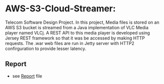 AWS-S3-Cloud-Streamer:
================================
Telecom Software Design Project.
In this project, Media files is stored on an AWS S3 bucket is streamed from a Java implementation of VLC Media player named VLCj.
A REST API to this media player is developed using Jersey REST framework so that it was be accessed by making HTTP requests. 
The .war web files are run in Jetty server with HTTP2 confirguration to provide lesser latency. 

## Report
* see [Report](https://github.com/shank7485/AWS-S3-Cloud-Streamer/blob/master/TSD%20Report.pdf) file
